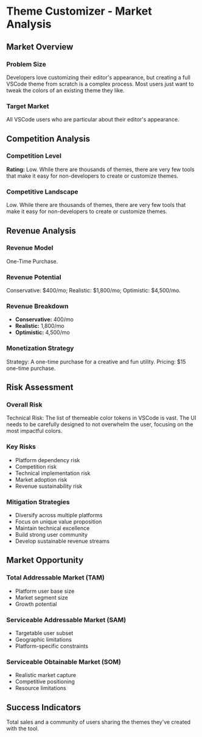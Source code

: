 # Theme Customizer - Market Analysis

## Market Overview

### Problem Size
Developers love customizing their editor's appearance, but creating a full VSCode theme from scratch is a complex process. Most users just want to tweak the colors of an existing theme they like.

### Target Market
All VSCode users who are particular about their editor's appearance.

## Competition Analysis

### Competition Level
**Rating:** Low. While there are thousands of themes, there are very few tools that make it easy for non-developers to create or customize themes.

### Competitive Landscape
Low. While there are thousands of themes, there are very few tools that make it easy for non-developers to create or customize themes.

## Revenue Analysis

### Revenue Model
One-Time Purchase.

### Revenue Potential
Conservative: $400/mo; Realistic: $1,800/mo; Optimistic: $4,500/mo.

### Revenue Breakdown
- **Conservative:** 400/mo
- **Realistic:** 1,800/mo
- **Optimistic:** 4,500/mo

### Monetization Strategy
Strategy: A one-time purchase for a creative and fun utility. Pricing: $15 one-time purchase.

## Risk Assessment

### Overall Risk
Technical Risk: The list of themeable color tokens in VSCode is vast. The UI needs to be carefully designed to not overwhelm the user, focusing on the most impactful colors.

### Key Risks
- Platform dependency risk
- Competition risk
- Technical implementation risk
- Market adoption risk
- Revenue sustainability risk

### Mitigation Strategies
- Diversify across multiple platforms
- Focus on unique value proposition
- Maintain technical excellence
- Build strong user community
- Develop sustainable revenue streams

## Market Opportunity

### Total Addressable Market (TAM)
- Platform user base size
- Market segment size
- Growth potential

### Serviceable Addressable Market (SAM)
- Targetable user subset
- Geographic limitations
- Platform-specific constraints

### Serviceable Obtainable Market (SOM)
- Realistic market capture
- Competitive positioning
- Resource limitations

## Success Indicators
Total sales and a community of users sharing the themes they've created with the tool.
